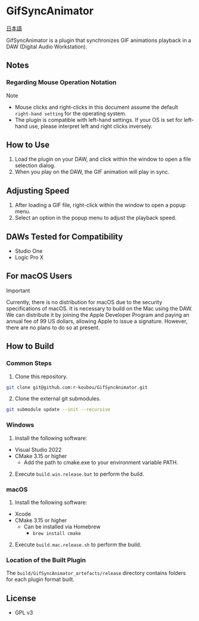 
GifSyncAnimator
=======================

[日本語](README.ja.md)

GifSyncAnimator is a plugin that synchronizes GIF animations playback in a DAW (Digital Audio Workstation).

## Notes

### Regarding Mouse Operation Notation

> [!NOTE]
> - Mouse clicks and right-clicks in this document assume the default `right-hand setting` for the operating system.
> - The plugin is compatible with left-hand settings. If your OS is set for left-hand use, please interpret left and right clicks inversely.

## How to Use

1. Load the plugin on your DAW, and click within the window to open a file selection dialog.
2. When you play on the DAW, the GIF animation will play in sync.

## Adjusting Speed

1. After loading a GIF file, right-click within the window to open a popup menu.
2. Select an option in the popup menu to adjust the playback speed.

## DAWs Tested for Compatibility

- Studio One
- Logic Pro X

## For macOS Users

> [!IMPORTANT]
> Currently, there is no distribution for macOS due to the security specifications of macOS. It is necessary to build on the Mac using the DAW. We can distribute it by joining the Apple Developer Program and paying an annual fee of 99 US dollars, allowing Apple to issue a signature. However, there are no plans to do so at present.

## How to Build

### Common Steps

1. Clone this repository.

```bash
git clone git@github.com:r-koubou/GifSyncAnimator.git
```

2. Clone the external git submodules.

```bash
git submodule update --init --recursive
```

### Windows

1. Install the following software:
- Visual Studio 2022
- CMake 3.15 or higher
  - Add the path to cmake.exe to your environment variable PATH.

2. Execute `build.win.release.bat` to perform the build.

### macOS

1. Install the following software:
- Xcode
- CMake 3.15 or higher
  - Can be installed via Homebrew
    - `brew install cmake`

2. Execute `build.mac.release.sh` to perform the build.

### Location of the Built Plugin

The `build/GifSyncAnimator_artefacts/release` directory contains folders for each plugin format built.

## License

- GPL v3
